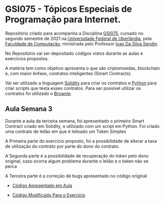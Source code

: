 # GSI075 - Tópicos Especiais de Programação para Internet.

Repositório criado para acompanha a Disciplina [GSI075](http://www.portal.facom.ufu.br/system/files/conteudo/gsi075_-_topicos_especiais_de_programacao_para_internet.pdf), cursado no segundo semestre de 2021 na [Universidade Federal de Uberlândia](https://ufu.br), pela [Faculdade de Computação](http://www.portal.facom.ufu.br), ministrada pelo Professor [Ivan Da Silva Sendin](http://www.portal.facom.ufu.br/pessoas/docentes/ivan-da-silva-sendin). 

No Repositório vai ser depositado códigos vistos durante as aulas e exercícios propostos. 

A matéria tem como objetivo apresenta o que são criptomoedas, blockchain e, com maior ênfase, contratos inteligentes (Smart Contracts).

Vai ser utilizado a linguagem [Solidity](https://docs.soliditylang.org/en/v0.8.10/) para criar os contratos e [Python](https://www.python.org) para criar scripts que testa esses contratos. Para ser possível utilizar os contratos foi utilizado o [Brownie](https://github.com/eth-brownie/brownie).

## Aula Semana 3

Durante a aula da terceira semana, foi apresentado o primeiro Smart Contract criado em Solidity, e utilizado com um script em Python. Foi criado uma contrato de leilão em que é leiloado um Token Simples

A Primeira parte do exercício proposto, foi a possibilidade de alterar a taxa de utilização do contrato por parte do dono do contrato. 

A Segunda parte é a possibilidade de recuperação do token pelo dono original, caso ocorra algum problema durante o leilão e o token não se perca 

A Terceira parte é a correção de bugs apresentado no código original

- [Código Apresentado em Aula](https://github.com/RafaelDRicci/GSI075---Smart-Contracts/tree/master/aulaSemana03)

- [Código Modificado Para o Exercício](https://github.com/RafaelDRicci/GSI075---Smart-Contracts/tree/master/exercicioSemana03)

  




